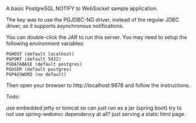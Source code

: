 A basic PostgreSQL NOTIFY to WebSocket sample application.

The key was to use the PGJDBC-NG driver, instead of the regular JDBC driver, as it supports asynchronous notifications.

You can double-click the JAR to run this server. You may need to setup the following environment variables:

    PGHOST (default localhost)
    PGPORT (default 5432)
    PGDATABASE (default postgres)
    PGUSER (default postgres)
    PGPASSWORD (no default)

Then open your browser to http://localhost:9876 and follow the instructions.

Todo:

use embedded jetty or tomcat so can just run as a jar (spring boot)
try to not use spring-webmvc dependency at all? just serving a static html page.


